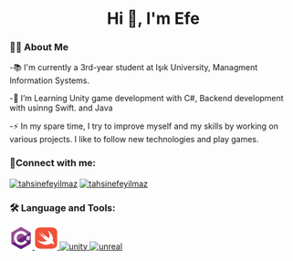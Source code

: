 <h1 align="center">Hi 👋, I'm Efe</h1>
<h3 align="left">👩‍💻 About Me</h3>
<p align="left">-📚 I'm currently a 3rd-year student at Işık University, Managment Information Systems.</h3>
<p align="left">-🔭 I’m Learning Unity game development with C#, Backend development with usinng Swift. and Java</h3>
<p align="left">-⚡ In my spare time, I try to improve myself and my skills by working on various projects. I like to follow new technologies and play games.</h3>

<h3 align="left">👯Connect with me:</h3>
<p align="left">
<a href="https://linkedin.com/in/tahsinefeyilmaz" target="blank"><img align="center" src="https://raw.githubusercontent.com/rahuldkjain/github-profile-readme-generator/master/src/images/icons/Social/linked-in-alt.svg" alt="tahsinefeyilmaz" height="30" width="40" /></a>
<a href="https://www.leetcode.com/tahsinefeyilmaz" target="blank"><img align="center" src="https://raw.githubusercontent.com/rahuldkjain/github-profile-readme-generator/master/src/images/icons/Social/leet-code.svg" alt="tahsinefeyilmaz" height="30" width="40" /></a>
</p>

<h3 align="left">🛠 Language and Tools:</h3>
<p align="left"> <a href="https://www.w3schools.com/cs/" target="_blank" rel="noreferrer"> <img src="https://raw.githubusercontent.com/devicons/devicon/master/icons/csharp/csharp-original.svg" alt="csharp" width="40" height="40"/> </a> <a href="https://developer.apple.com/swift/" target="_blank" rel="noreferrer"> <img src="https://raw.githubusercontent.com/devicons/devicon/master/icons/swift/swift-original.svg" alt="swift" width="40" height="40"/> </a> <a href="https://unity.com/" target="_blank" rel="noreferrer"> <img src="https://www.vectorlogo.zone/logos/unity3d/unity3d-icon.svg" alt="unity" width="40" height="40"/> </a> <a href="https://unrealengine.com/" target="_blank" rel="noreferrer"> <img src="https://raw.githubusercontent.com/kenangundogan/fontisto/036b7eca71aab1bef8e6a0518f7329f13ed62f6b/icons/svg/brand/unreal-engine.svg" alt="unreal" width="40" height="40"/> </a> </p>
